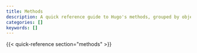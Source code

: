 ```yaml
---
title: Methods
description: A quick reference guide to Hugo's methods, grouped by object.
categories: []
keywords: []
---
```


{{< quick-reference section="methods" >}}
